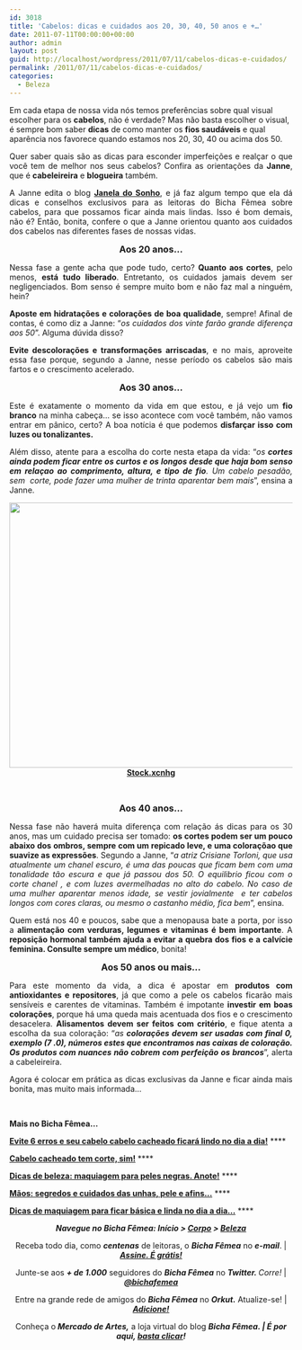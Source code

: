 ```yaml
---
id: 3018
title: 'Cabelos: dicas e cuidados aos 20, 30, 40, 50 anos e +…'
date: 2011-07-11T00:00:00+00:00
author: admin
layout: post
guid: http://localhost/wordpress/2011/07/11/cabelos-dicas-e-cuidados/
permalink: /2011/07/11/cabelos-dicas-e-cuidados/
categories:
  - Beleza
---
```

Em cada etapa de nossa vida nós temos preferências sobre qual visual escolher para os **cabelos**, não é verdade? Mas não basta escolher o visual, é sempre bom saber **dicas** de como manter os **fios saudáveis** e qual aparência nos favorece quando estamos nos 20, 30, 40 ou acima dos 50.

<p style="text-align: justify;">
  Quer saber quais são as dicas para esconder imperfeições e realçar o que você tem de melhor nos seus cabelos? Confira as orientações da <strong>Janne</strong>, que é <strong>cabeleireira</strong> e <strong>blogueira</strong> também.
</p>

<!--more-->

<p style="text-align: justify;">
  A Janne edita o blog <strong><a href="http://janeladesonho.blogspot.com/" target="_blank">Janela do Sonho</a></strong>, e já faz algum tempo que ela dá dicas e conselhos exclusivos para as leitoras do Bicha Fêmea sobre cabelos, para que possamos ficar ainda mais lindas. Isso é bom demais, não é? Então, bonita, confere o que a Janne orientou quanto aos cuidados dos cabelos nas diferentes fases de nossas vidas.
</p>

<p style="text-align: center;">
  <strong><span style="font-size: medium;">Aos 20 anos…</span></strong>
</p>

<p style="text-align: justify;">
  Nessa fase a gente acha que pode tudo, certo? <strong>Quanto aos cortes</strong>, pelo menos, <strong>está tudo liberado</strong>. Entretanto, os cuidados jamais devem ser negligenciados. Bom senso é sempre muito bom e não faz mal a ninguém, hein?
</p>

<p style="text-align: justify;">
  <strong>Aposte em hidratações e colorações de boa qualidade</strong>, sempre! Afinal de contas, é como diz a Janne: “<em>os cuidados dos vinte farão grande diferença aos 50</em>”. Alguma dúvida disso?
</p>

<p style="text-align: justify;">
  <strong>Evite descolorações e transformações arriscadas</strong>, e no mais, aproveite essa fase porque, segundo a Janne, nesse período os cabelos são mais fartos e o crescimento acelerado.
</p>

<p style="text-align: center;">
  <strong><span style="font-size: medium;">Aos 30 anos…</span></strong>
</p>

<p style="text-align: justify;">
  Este é exatamente o momento da vida em que estou, e já vejo um<strong> fio branco</strong> na minha cabeça… se isso acontece com você também, não vamos entrar em pânico, certo? A boa notícia é que podemos <strong>disfarçar isso com luzes ou tonalizantes.</strong>
</p>

<p style="text-align: justify;">
  Além disso, atente para a escolha do corte nesta etapa da vida: “<em>os <strong>cortes ainda podem ficar entre os curtos e os longos desde que haja bom senso em relaçao ao comprimento, altura, e tipo de fio</strong>. Um cabelo pesadão, sem  corte, pode fazer uma mulher de trinta aparentar bem mais</em>”, ensina a Janne.
</p>

<p style="text-align: center;">
  <a href="http://www.trololodemulher.com.br/blog/wp-content/uploads/2011/07/cabelos.jpg"><img class="alignnone size-full wp-image-6579" title="cabelos" src="http://www.trololodemulher.com.br/blog/wp-content/uploads/2011/07/cabelos.jpg" alt="" width="600" height="472" /></a><br /> <strong><a href="http://www.sxc.hu/" target="_blank">Stock.xcnhg</a></strong>
</p>

&nbsp;

<p style="text-align: center;">
  <strong><span style="font-size: medium;">Aos 40 anos…</span></strong>
</p>

<p style="text-align: justify;">
  Nessa fase não haverá muita diferença com relação ás dicas para os 30 anos, mas um cuidado precisa ser tomado: <strong>os cortes podem ser um pouco abaixo dos ombros, sempre com um repicado leve, e uma coloraçõao que suavize as expressões</strong>. Segundo a Janne, “<em>a atriz Crisiane Torloni, que usa atualmente um chanel escuro, é uma das poucas que ficam bem com uma tonalidade tão escura e que já passou dos 50. O equilibrio ficou com o corte chanel , e com luzes avermelhadas no alto do cabelo. No caso de uma mulher aparentar menos idade, se vestir jovialmente  e ter cabelos longos com cores claras, ou mesmo o castanho médio, fica bem</em>”, ensina.
</p>

<p style="text-align: justify;">
  Quem está nos 40 e poucos, sabe que a menopausa bate a porta, por isso a <strong>alimentação com verduras, legumes e vitaminas é bem importante</strong>. A <strong>reposição hormonal também ajuda a evitar a quebra dos fios e a calvície feminina. Consulte sempre um médico</strong>, bonita!
</p>

<p style="text-align: center;">
  <strong><span style="font-size: medium;">Aos 50 anos ou mais…</span></strong>
</p>

<p style="text-align: justify;">
  Para este momento da vida, a dica é apostar em <strong>produtos com antioxidantes e repositores</strong>, já que como a pele os cabelos ficarão mais sensíveis e carentes de vitaminas. Também é impotante <strong>investir em boas colorações</strong>, porque há uma queda mais acentuada dos fios e o crescimento desacelera. <strong>Alisamentos devem ser feitos com critério</strong>, e fique atenta a escolha da sua coloração: “<em>as <strong>colorações devem ser usadas com final 0, exemplo (7 .0), números estes que encontramos nas caixas de coloração. Os produtos com nuances não cobrem com perfeição os brancos</strong></em>”, alerta a cabeleireira.
</p>

<p style="text-align: justify;">
  Agora é colocar em prática as dicas exclusivas da Janne e ficar ainda mais bonita, mas muito mais informada…
</p>

&nbsp;

**Mais no Bicha Fêmea…**

**[Evite 6 erros e seu cabelo cabelo cacheado ficará lindo no dia a dia!](http://www.trololodemulher.com.br/2011/04/20/cabelo-cacheado-2/)** ****

**[Cabelo cacheado tem corte, sim!](http://www.trololodemulher.com.br/2010/02/23/cabelo-cacheado/)** ****

**[Dicas de beleza: maquiagem para peles negras. Anote!](http://www.trololodemulher.com.br/2011/05/27/maquiagem-peles-negras/)** ****

**[Mãos: segredos e cuidados das unhas, pele e afins…](http://www.trololodemulher.com.br/2011/05/16/cuidados-unhas-maos/)** ****

**[Dicas de maquiagem para ficar básica e linda no dia a dia…](http://www.trololodemulher.com.br/2011/03/02/dicas-maquiagem-dia-2/)** ****

<p style="text-align: center;">
  <strong><em>Navegue no Bicha Fêmea: Início > <a href="http://www.trololodemulher.com.br/corpo/">Corpo</a> > <a href="http://www.trololodemulher.com.br/category/do-corpo/beleza/">Beleza</a> </em></strong>
</p>

<p style="text-align: center;">
  Receba todo dia, como <strong><em>centenas</em></strong> de leitoras, o <strong><em>Bicha Fêmea</em></strong> no <strong><em>e-mail</em></strong>. | <strong><em><a href="http://feedburner.google.com/fb/a/mailverify?uri=blogbichafemea&loc=pt_BR">Assine. É grátis!</a></em></strong>
</p>

<p style="text-align: center;">
  Junte-se aos <strong><em>+ de 1.000</em></strong> seguidores do <strong><em>Bicha Fêmea</em></strong> no <em><strong>Twitter. </strong>Corre!</em> | <strong><em><a href="http://twitter.com/bichafemea">@bichafemea</a></em></strong>
</p>

<p style="text-align: center;">
  Entre na grande rede de amigos do <strong><em>Bicha Fêmea</em></strong> no <strong><em>Orkut.</em></strong> Atualize-se! | <strong><em><a href="http://www.orkut.com.br/Main#Profile?uid=5161612886294499900">Adicione!</a></em></strong>
</p>

<p style="text-align: center;">
  Conheça o<strong><em> Mercado de Artes,</em></strong> a loja virtual do blog <strong><em>Bicha Fêmea. | É por aqui, </em></strong><a href="http://www.trololodemulher.com.br/loja/"><strong><em>basta clicar</em></strong></a><strong><em>!</em></strong>
</p>

&nbsp;

&nbsp;